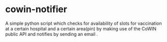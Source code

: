 # cowin-notifier
A simple python script which checks for availability  of slots for vaccination at a certain hospital and a certain area(pin) by making use of the CoWIN public API and notifies by sending an email .
